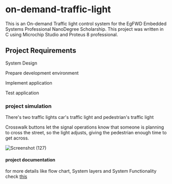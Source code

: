 # on-demand-traffic-light
This is an On-demand Traffic light control system for the EgFWD Embedded Systems Professional NanoDegree Scholarship. This project was written in C using Microchip Studio and Proteus 8 professional.
## Project Requirements
System Design

Prepare development environment

Implement application

Test application

### project simulation

There's two traffic lights car's traffic light and pedestrian's traffic light

Crosswalk buttons let the signal operations know that someone is planning to cross the street, so the light adjusts, giving the pedestrian enough time to get across.

![Screenshot (127)](https://user-images.githubusercontent.com/127188037/223376808-4198acd3-7cad-4426-81d2-ebc52d913cfa.png)

#### project documentation
for more details like flow chart, System layers and System Functionality check [this](https://drive.google.com/file/d/1D60u3bEyEPmChtiOj2DGnn5bwiToHjHU/view?usp=sharing)
